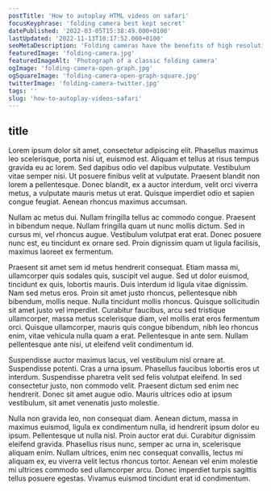 ```yaml
---
postTitle: 'How to autoplay HTML videos on safari'
focusKeyphrase: 'folding camera best kept secret'
datePublished: '2022-03-05T15:38:49.000+0100'
lastUpdated: '2022-11-13T10:17:52.000+0100'
seoMetaDescription: 'Folding cameras have the benefits of high resolution negatives but are so much more compact and often have amazing optics'
featuredImage: 'folding-camera.jpg'
featuredImageAlt: 'Photograph of a classic folding camera'
ogImage: 'folding-camera-open-graph.jpg'
ogSquareImage: 'folding-camera-open-graph-square.jpg'
twitterImage: 'folding-camera-twitter.jpg'
tags: ''
slug: 'how-to-autoplay-videos-safari'
---
```


## title
Lorem ipsum dolor sit amet, consectetur adipiscing elit. Phasellus maximus leo scelerisque, porta nisi ut, euismod est. Aliquam et tellus at risus tempus gravida eu ac lorem. Sed dapibus odio vel dapibus vulputate. Vestibulum vitae semper nisi. Ut posuere finibus velit at vulputate. Praesent blandit non lorem a pellentesque. Donec blandit, ex a auctor interdum, velit orci viverra metus, a vulputate mauris metus ut erat. Quisque imperdiet odio et sapien congue feugiat. Aenean rhoncus maximus accumsan.

Nullam ac metus dui. Nullam fringilla tellus ac commodo congue. Praesent in bibendum neque. Nullam fringilla quam ut nunc mollis dictum. Sed in cursus mi, vel rhoncus augue. Vestibulum volutpat erat erat. Donec posuere nunc est, eu tincidunt ex ornare sed. Proin dignissim quam ut ligula facilisis, maximus laoreet ex fermentum.

Praesent sit amet sem id metus hendrerit consequat. Etiam massa mi, ullamcorper quis sodales quis, suscipit vel augue. Sed ut dolor euismod, tincidunt ex quis, lobortis mauris. Duis interdum id ligula vitae dignissim. Nam sed metus eros. Proin sit amet justo rhoncus, pellentesque nibh bibendum, mollis neque. Nulla tincidunt mollis rhoncus. Quisque sollicitudin sit amet justo vel imperdiet. Curabitur faucibus, arcu sed tristique ullamcorper, massa metus scelerisque diam, vel mollis erat eros fermentum orci. Quisque ullamcorper, mauris quis congue bibendum, nibh leo rhoncus enim, vitae vehicula nulla quam a erat. Pellentesque in ante sem. Nullam pellentesque ante nisi, ut eleifend velit condimentum id.

Suspendisse auctor maximus lacus, vel vestibulum nisl ornare at. Suspendisse potenti. Cras a urna ipsum. Phasellus faucibus lobortis eros ut interdum. Suspendisse pharetra velit sed felis volutpat eleifend. In sed consectetur justo, non commodo velit. Praesent dictum sed enim nec hendrerit. Donec sit amet augue odio. Mauris ultrices odio at ipsum vestibulum, sit amet venenatis justo molestie.

Nulla non gravida leo, non consequat diam. Aenean dictum, massa in maximus euismod, ligula ex condimentum nulla, id hendrerit ipsum dolor eu ipsum. Pellentesque ut nulla nisl. Proin auctor erat dui. Curabitur dignissim eleifend gravida. Phasellus risus nunc, semper ac urna in, scelerisque aliquam enim. Nullam ultrices, enim nec consequat convallis, lectus mi aliquam ex, eu viverra velit lectus rhoncus tortor. Aenean vel enim molestie mi ultrices commodo sed ullamcorper arcu. Donec imperdiet turpis sagittis tellus posuere egestas. Vivamus euismod tincidunt erat id condimentum.